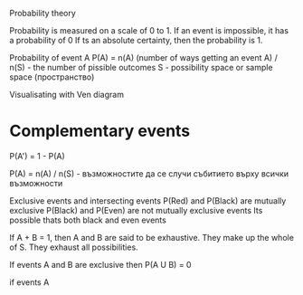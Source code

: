 Probability theory

Probability is measured on a scale of 0 to 1.
If an event is impossible, it has a probability of 0
If ts an absolute certainty, then the probability is 1.

Probability of event A
P(A) = n(A) (number of ways getting an event A) / n(S) - the number of pissible outcomes
S - possibility space or sample space (пространство)

Visualisating with Ven diagram

# Complementary events
P(A') = 1 - P(A)

P(A) = n(A) / n(S) - възможностите да се случи събитието върху всички възможности

Exclusive events and intersecting events
P(Red) and P(Black) are mutually exclusive
P(Black) and P(Even) are not mutually exclusive events
Its possible thats both black and even events

If A + B = 1, then A and B are said to be exhaustive. They make up the whole of S. They exhaust all possibilities.

If events A and B are exclusive then
P(A U B) = 0

if events A
